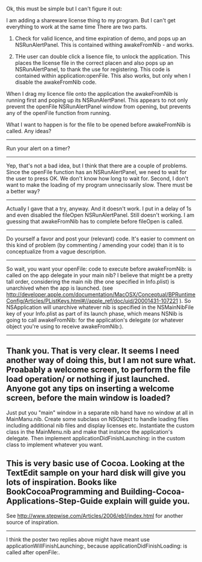 Ok, this must be simple but I can't figure it out:

I am adding a shareware license thing to my program. But I can't get everything to work at the same time There are two parts. 

1. Check for valid licence, and time expiration of demo, and pops up an NSRunAlertPanel. This is contained withing awakeFromNib - and works.

2. THe user can double click a lisence file, to unlock the application. This places the license file in the correct placen and also pops up an NSRunAlertPanel, to thank the use for registering. This code is contained within application:openFile. This also works, but only when I disable the awakeFromNib code.

When I drag my licence file onto the application the awakeFromNib is running first and poping up its NSRunAlertPanel. This appears to not only prevent the openFile NSRunAlertPanel window from opening, but prevents any of the openFile function from running.

What I want to happen is for the file to be opened before awakeFromNib is called. Any ideas?

----
Run your alert on a timer?

----
Yep, that's not a bad idea, but I think that there are a couple of problems. Since the openFile function has an NSRunAlertPanel, we need to wait for the user to press OK. We don't know how long to wait for. Second, I don't want to make the loading of my program unnecissarily slow. There must be a better way?

----
Actually I gave that a try, anyway. And it doesn't work. I put in a delay of 1s and even disabled the fileOpen NSRunAlertPanel. Still doesn't working. I am guessing that awakeFromNib has to complete before fileOpen is called.

----

Do yourself a favor and post your (relevant) code. It's easier to comment on this kind of problem (by commenting / amending your code) than it is to conceptualize from a vague description.

----

So wait, you want your openFile: code to execute before awakeFromNib: is called on the app delegate in your main nib?  I believe that might be a pretty tall order, considering the main nib (the one specified in Info.plist) is unarchived when the app is launched.  (see http://developer.apple.com/documentation/MacOSX/Conceptual/BPRuntimeConfig/Articles/PListKeys.html#//apple_ref/doc/uid/20001431-107221 ).  So NSApplication will unarchive whatever nib is specified in the NSMainNibFile key of your Info.plist as part of its launch phase, which means NSNib is going to call awakeFromNib: for the application's delegate (or whatever object you're using to receive awakeFromNib:).

----
Thank you. That is very clear. It seems I need another way of doing this, but I am not sure what. Proabably a welcome screen, to perform the file load operation/ or nothing if just launched. Anyone got any tips on inserting a welcome screen, before the main window is loaded?
----
Just put you "main" window in a separate nib hand have no window at all in MainManu.nib.  Create some subclass on NSObject to handle loading files including additional nib files  and display licenses etc.  Instantiate the custom class in the MainMenu.nib and make that instance the application's delegate.  Then implement applicationDidFinishLaunching: in the custom class to implement whatever you want.

This is very basic use of Cocoa.  Looking at the TextEdit sample on your hard disk will give you lots of inspiration.  Books like BookCocoaProgramming and Building-Cocoa-Applications-Step-Guide explain will guide you. 
----
See http://www.stepwise.com/Articles/2006/eb1/index.html for another source of inspiration.

----
I think the poster two replies above might have meant use applicationWillFinishLaunching:, because applicationDidFinishLoading: is called after openFile:.
